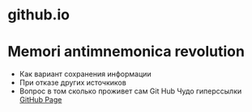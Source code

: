 # github.io
# Memori antimnemonica revolution
- Как вариант сохранения информации
- При отказе других источкиков
- Вопрос в том сколько проживет сам Git Hub
Чудо гиперссылки [GitHub Page](https://cigi-1.github.io/cigivar/)
